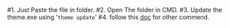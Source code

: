 
#1. Just Paste the file in folder.
#2. Open The folder in CMD.
#3. Update the theme.exe using '`theme update`'
#4. follow this [doc](https://shopify.dev/themes/tools/theme-kit/command-reference) for other commend.
